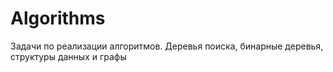 # Algorithms
Задачи по реализации алгоритмов.
Деревья поиска, бинарные деревья, структуры данных и графы
